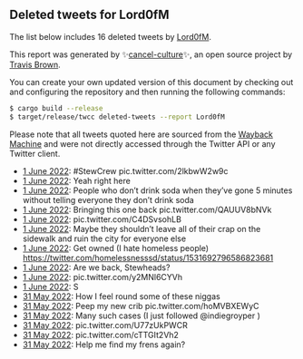 ## Deleted tweets for Lord0fM

The list below includes 16 deleted tweets by
[Lord0fM](https://twitter.com/Lord0fM).



This report was generated by ✨[cancel-culture](https://github.com/travisbrown/cancel-culture)✨,
an open source project by [Travis Brown](https://twitter.com/travisbrown).

You can create your own updated version of this document by checking out and configuring the
repository and then running the following commands:

```bash
$ cargo build --release
$ target/release/twcc deleted-tweets --report Lord0fM
```

Please note that all tweets quoted here are sourced from the
[Wayback Machine](https://web.archive.org) and were not directly accessed through the Twitter API or
any Twitter client.

* [ 1 June 2022](https://web.archive.org/web/20220601054731/https://twitter.com/Lord0fM/status/1531874887253434370): #StewCrew  pic.twitter.com/2lkbwW2w9c <!--1531874887253434370-->
* [ 1 June 2022](https://web.archive.org/web/20220601043027/https://twitter.com/Lord0fM/status/1531855039949443073): Yeah right here <!--1531855039949443073-->
* [ 1 June 2022](https://web.archive.org/web/20220601041157/https://twitter.com/Lord0fM/status/1531850968727420929): People who don’t drink soda when they’ve gone 5 minutes without telling everyone they don’t drink soda <!--1531850968727420929-->
* [ 1 June 2022](https://web.archive.org/web/20220601040458/https://twitter.com/Lord0fM/status/1531849180947226626): Bringing this one back pic.twitter.com/QAUUV8bNVk <!--1531849180947226626-->
* [ 1 June 2022](https://web.archive.org/web/20220601040127/https://twitter.com/Lord0fM/status/1531848293331894273): pic.twitter.com/C4DSvsohLB <!--1531848293331894273-->
* [ 1 June 2022](https://web.archive.org/web/20220601025856/https://twitter.com/Lord0fM/status/1531832498971639808): Maybe they shouldn’t leave all of their crap on the sidewalk and ruin the city for everyone else <!--1531832498971639808-->
* [ 1 June 2022](https://web.archive.org/web/20220601025623/https://twitter.com/Lord0fM/status/1531831876213788672): Get owned (I hate homeless people) https://twitter.com/homelessnesssd/status/1531692796586823681 <!--1531831876213788672-->
* [ 1 June 2022](https://web.archive.org/web/20220601015352/https://twitter.com/Lord0fM/status/1531816229358424064): Are we back, Stewheads? <!--1531816229358424064-->
* [ 1 June 2022](https://web.archive.org/web/20220601011838/https://twitter.com/Lord0fM/status/1531807370095038465): pic.twitter.com/y2MNl6CYVh <!--1531807370095038465-->
* [ 1 June 2022](https://web.archive.org/web/20220601000850/https://twitter.com/Lord0fM/status/1531789689002373120): S <!--1531789689002373120-->
* [31 May 2022](https://web.archive.org/web/20220531235922/https://twitter.com/Lord0fM/status/1531787343975309317): How I feel round some of these niggas <!--1531787343975309317-->
* [31 May 2022](https://web.archive.org/web/20220531235730/https://twitter.com/Lord0fM/status/1531786829086834688): Peep my new crib pic.twitter.com/hoMVBXEWyC <!--1531786829086834688-->
* [31 May 2022](https://web.archive.org/web/20220531235040/https://twitter.com/Lord0fM/status/1531785160185761795): Many such cases (I just followed  @indiegroyper ) <!--1531785160185761795-->
* [31 May 2022](https://web.archive.org/web/20220531234618/https://twitter.com/Lord0fM/status/1531784045901893633): pic.twitter.com/U77zUkPWCR <!--1531784045901893633-->
* [31 May 2022](https://web.archive.org/web/20220531234135/https://twitter.com/Lord0fM/status/1531781682767994880): pic.twitter.com/cTTGIt2Vh2 <!--1531781682767994880-->
* [31 May 2022](https://web.archive.org/web/20220531233459/https://twitter.com/Lord0fM/status/1531780017159557121): Help me find my frens again? <!--1531780017159557121-->
